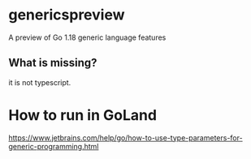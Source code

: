 # genericspreview
A preview of Go 1.18 generic language features

## What is missing?

it is not typescript.


# How to run in GoLand

https://www.jetbrains.com/help/go/how-to-use-type-parameters-for-generic-programming.html
